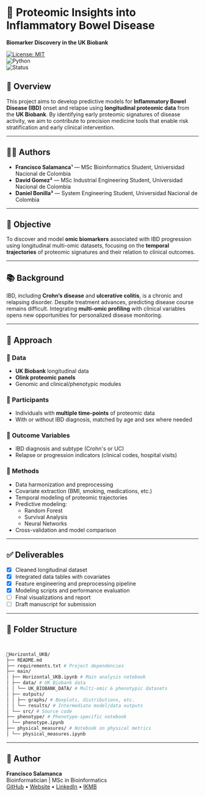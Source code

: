 # 🔬 Proteomic Insights into Inflammatory Bowel Disease  
**Biomarker Discovery in the UK Biobank**

[![License: MIT](https://img.shields.io/badge/license-MIT-blue.svg)](LICENSE)  
![Python](https://img.shields.io/badge/Python-3.10+-blue.svg)  
![Status](https://img.shields.io/badge/status-Research%20Project-yellow)

## 📌 Overview

This project aims to develop predictive models for **Inflammatory Bowel Disease (IBD)** onset and relapse using **longitudinal proteomic data** from the **UK Biobank**. By identifying early proteomic signatures of disease activity, we aim to contribute to precision medicine tools that enable risk stratification and early clinical intervention.

---

## 👨‍💻 Authors

- **Francisco Salamanca¹** — MSc Bioinformatics Student, Universidad Nacional de Colombia  
- **David Gomez²** — MSc Industrial Engineering Student, Universidad Nacional de Colombia  
- **Daniel Bonilla³** — System Engineering Student, Universidad Nacional de Colombia  

---

## 🎯 Objective

To discover and model **omic biomarkers** associated with IBD progression using longitudinal multi-omic datasets, focusing on the **temporal trajectories** of proteomic signatures and their relation to clinical outcomes.

---

## 📚 Background

IBD, including **Crohn’s disease** and **ulcerative colitis**, is a chronic and relapsing disorder. Despite treatment advances, predicting disease course remains difficult. Integrating **multi-omic profiling** with clinical variables opens new opportunities for personalized disease monitoring.

---

## 🧪 Approach

### 🔹 Data  
- **UK Biobank** longitudinal data  
- **Olink proteomic panels**  
- Genomic and clinical/phenotypic modules  

### 🔹 Participants  
- Individuals with **multiple time-points** of proteomic data  
- With or without IBD diagnosis, matched by age and sex where needed  

### 🔹 Outcome Variables  
- IBD diagnosis and subtype (Crohn's or UC)  
- Relapse or progression indicators (clinical codes, hospital visits)

### 🔹 Methods  
- Data harmonization and preprocessing  
- Covariate extraction (BMI, smoking, medications, etc.)  
- Temporal modeling of proteomic trajectories  
- Predictive modeling:  
  - Random Forest  
  - Survival Analysis  
  - Neural Networks  
- Cross-validation and model comparison  

---

## ✅ Deliverables

- [x] Cleaned longitudinal dataset  
- [x] Integrated data tables with covariates  
- [x] Feature engineering and preprocessing pipeline  
- [x] Modeling scripts and performance evaluation  
- [ ] Final visualizations and report  
- [ ] Draft manuscript for submission  

---

## 🧩 Folder Structure

```bash


📁Horizontal_UKB/
├── README.md
├── requirements.txt # Project dependencies
├── main/
│ ├── Horizontal_UKB.ipynb # Main analysis notebook
│ ├── data/ # UK Biobank data
│ │ └── UK_BIOBANK_DATA/ # Multi-omic & phenotypic datasets
│ ├── outputs/
│ │ ├── graphs/ # Boxplots, distributions, etc.
│ │ └── results/ # Intermediate model/data outputs
│ └── src/ # Source code
├── phenotype/ # Phenotype-specific notebook
│ └── phenotype.ipynb
├── physical_measures/ # Notebook on physical metrics
│ └── physical_measures.ipynb
```
---
## 👤 Author

**Francisco Salamanca**  
Bioinformatician | MSc in Bioinformatics  
[GitHub](https://github.com/fsalamancar) • [Website](https://fsalamancar.github.io/) • [LinkedIn](https://www.linkedin.com/in/fjosesala/) • [IKMB](https://www.ikmb.uni-kiel.de/people/francisco-salamanca/)
